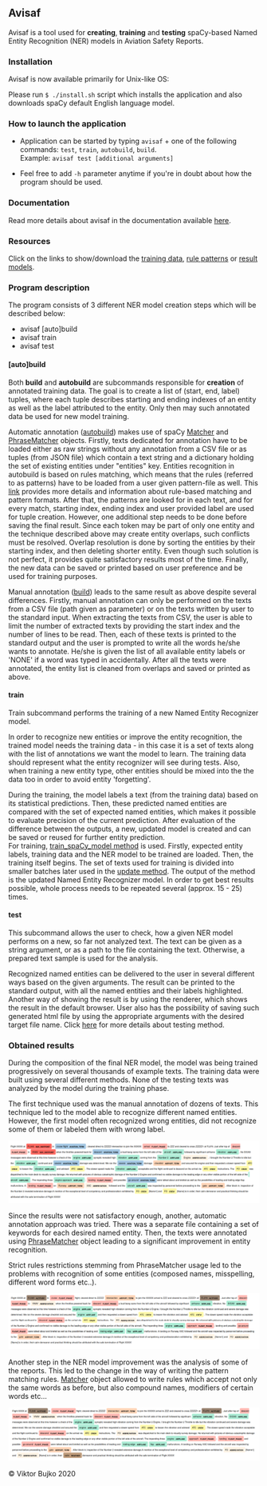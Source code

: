 ## Avisaf
Avisaf is a tool used for **creating**, **training** and **testing** spaCy-based
Named Entity Recognition (NER) models in Aviation Safety Reports.

### Installation 

Avisaf is now available primarily for Unix-like OS:

Please run `$ ./install.sh` script which installs the application and also 
downloads spaCy default English language model.
     
### How to launch the application

* Application can be started by typing `avisaf` + one of the following 
commands: `test`, `train`, `autobuild`, `build`.  
Example: `avisaf test [additional arguments]`
    
* Feel free to add `-h` parameter anytime if you're in doubt about how
the program should be used.

### Documentation

Read more details about avisaf in the documentation available [here].

[here]: http://www.ms.mff.cuni.cz/~bujkov/avisaf/index.html

### Resources

Click on the links to show/download the [training data], [rule patterns] or [result models].
 
[training data]: http://www.ms.mff.cuni.cz/~bujkov/avisaf/resources/training_data/ 
[rule patterns]: http://www.ms.mff.cuni.cz/~bujkov/avisaf/resources/glossary/
[result models]: http://www.ms.mff.cuni.cz/~bujkov/avisaf/resources/models/      

### Program description

The program consists of 3 different NER model creation steps which 
will be described below:

* avisaf \[auto]build
* avisaf train
* avisaf test
    
#### \[auto]build
Both **build** and **autobuild** are subcommands responsible for **creation** of 
annotated training data. The goal is to create a list of (start, end, label) tuples,
where each tuple describes starting and ending indexes of an entity as well as the 
label attributed to the entity. Only then may such annotated data be used for new 
model training.   
  
Automatic annotation ([autobuild]) makes use of spaCy [Matcher] and [PhraseMatcher] 
objects. Firstly, texts dedicated for annotation have to be loaded either as raw 
strings without any annotation from a CSV file or as tuples (from JSON file) which 
contain a text string and a dictionary holding the set of existing entities under 
"entities" key. Entities recognition in autobuild is based on rules matching, 
which means that the rules (referred to as patterns) have to be loaded from a user 
given pattern-file as well. This [link] provides more details and information 
about rule-based matching and pattern formats. After that, the patterns are looked 
for in each text, and for every match, starting index, ending index and user 
provided label are used for tuple creation. However, one additional step needs 
to be done before saving the final result. Since each token may be part of only 
one entity and the technique described above may create entity overlaps, such 
conflicts must be resolved. Overlap resolution is done by sorting the entities 
by their starting index, and then deleting shorter entity. Even though such 
solution is not perfect, it provides quite satisfactory results most of the time.
Finally, the new data can be saved or printed based on user preference and be 
used for training purposes.      

Manual annotation ([build]) leads to the same result as above despite several 
differences. Firstly, manual annotation can only be performed on the texts from 
a CSV file (path given as parameter) or on the texts written by user to the 
standard input. When extracting the texts from CSV, the user is able to limit the 
number of extracted texts by providing the start index and the number of lines 
to be read. Then, each of these texts is printed to the standard output and the 
user is prompted to write all the words he/she wants to annotate. He/she is given
the list of all available entity labels or 'NONE' if a word was typed in 
accidentally. After all the texts were annotated, the entity list is cleaned 
from overlaps and saved or printed as above.

#### train
Train subcommand performs the training of a new Named Entity Recognizer model.  

In order to recognize new entities or improve the entity recognition, the trained
model needs the training data - in this case it is a set of texts along with the 
list of annotations we want the model to learn. The training data should represent
what the entity recognizer will see during tests. Also, when training a new entity 
type, other entities should be mixed into the the data too in order to avoid entity
'forgetting'.  

During the training, the model labels a text (from the training data) based on 
its statistical predictions. Then, these predicted named entities are compared 
with the set of expected named entities, which makes it possible to evaluate 
precision of the current prediction. After evaluation of the difference between 
the outputs, a new, updated model is created and can be saved or reused for 
further entity prediction.  
For training, [train_spaCy_model method] is used. Firstly, expected entity 
labels, training data and the NER model to be trained are loaded. Then, the 
training itself begins. The set of texts used for training is divided into 
smaller batches later used in the [update method]. The output of the method is 
the updated Named Entity Recognizer model. In order to get best results 
possible, whole process needs to be repeated several (approx. 15 - 25) times.   

#### test
This subcommand allows the user to check, how a given NER model performs on a 
new, so far not analyzed text. The text can be given as a string argument, or 
as a path to the file containing the text. Otherwise, a prepared text sample 
is used for the analysis.  
 
Recognized named entities can be delivered to the user in several different 
ways based on the given arguments. The result can be printed to the standard 
output, with all the named entities and their labels highlighted. Another way 
of showing the result is by using the renderer, which shows the result in the 
default browser. User also has the possibility of saving such generated html 
file by using the appropriate arguments with the desired target file name. 
Click [here] for more details about testing method.

[here]: http://www.ms.mff.cuni.cz/~bujkov/avisaf/main.html#main.main.test

### Obtained results

During the composition of the final NER model, the model was being trained 
progressively on several thousands of example texts. The training data were 
built using several different methods. None of the testing texts was analyzed 
by the model during the training phase.

The first technique used was the manual annotation of dozens of texts. This 
technique led to the model able to recognize different named entities. However, 
the first model often recognized wrong entities, did not recognize some of them 
or labeled them with wrong label.
  
![first model example](results/first_model_result.png)

Since the results were not satisfactory enough, another, automatic annotation 
approach was tried. There was a separate file containing a set of keywords for 
each desired named entity. Then, the texts were annotated using [PhraseMatcher] 
object leading to a significant improvement in entity recognition.  

Strict rules restrictions stemming from PhraseMatcher usage led to the problems 
with recognition of some entities (composed names, misspelling, different word forms etc..).

![second model example](results/auto_generated_data_model_result.png)

Another step in the NER model improvement was the analysis of some of the reports. 
This led to the change in the way of writing the pattern matching rules. [Matcher] 
object allowed to write rules which accept not only the same words as before, but
also compound names, modifiers of certain words etc... 
   
![third model example](results/large_model_4_result.png)

[autobuild]: http://www.ms.mff.cuni.cz/~bujkov/avisaf/trainer.html#trainer.training_data_creator.annotate_auto
[build]: http://www.ms.mff.cuni.cz/~bujkov/avisaf/trainer.html#trainer.training_data_creator.annotate_man
[link]: https://spacy.io/usage/rule-based-matching#matcher
[Matcher]: https://spacy.io/api/matcher
[PhraseMatcher]: https://spacy.io/api/phrasematcher
[train_spaCy_model method]: http://www.ms.mff.cuni.cz/~bujkov/avisaf/avisaf.trainer.html#avisaf.trainer.new_entity_trainer.train_spaCy_model
[update method]: https://spacy.io/api/entityrecognizer#update

&copy; Viktor Bujko 2020
